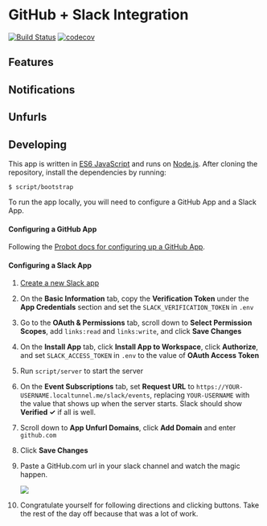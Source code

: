 # GitHub + Slack Integration
[![Build Status](https://travis-ci.org/github-slack/app.svg?branch=extract-unfurls)](https://travis-ci.org/github-slack/app) [![codecov](https://codecov.io/gh/github-slack/app/branch/master/graph/badge.svg)](https://codecov.io/gh/github-slack/app)

## Features

## Notifications

## Unfurls


## Developing

This app is written in [ES6 JavaScript](https://nodejs.org/en/docs/es6/) and runs on [Node.js](https://nodejs.org/). After cloning the repository, install the dependencies by running:

```
$ script/bootstrap
```

To run the app locally, you will need to configure a GitHub App and a Slack App.

#### Configuring a GitHub App

Following the [Probot docs for configuring up a GitHub App](https://probot.github.io/docs/development/#configure-a-github-app).

#### Configuring a Slack App

1. [Create a new Slack app](https://api.slack.com/apps?new_app=1)

1. On the **Basic Information** tab, copy the **Verification Token** under the **App Credentials** section and set the `SLACK_VERIFICATION_TOKEN` in `.env`

1. Go to the **OAuth & Permissions** tab, scroll down to **Select Permission Scopes**, add `links:read` and `links:write`, and click **Save Changes**

1. On the **Install App** tab, click **Install App to Workspace**, click **Authorize**, and set `SLACK_ACCESS_TOKEN` in `.env` to the value of **OAuth Access Token**

1. Run `script/server` to start the server
1. On the **Event Subscriptions** tab, set **Request URL** to `https://YOUR-USERNAME.localtunnel.me/slack/events`, replacing `YOUR-USERNAME` with the value that shows up when the server starts. Slack should show **Verified ✓** if all is well.

1. Scroll down to **App Unfurl Domains**, click **Add Domain** and enter `github.com`

1. Click **Save Changes**

1. Paste a GitHub.com url in your slack channel and watch the magic happen.

    ![](https://user-images.githubusercontent.com/173/30975353-b0deb366-a437-11e7-854b-227399e7c993.png)

1. Congratulate yourself for following directions and clicking buttons. Take the rest of the day off because that was a lot of work.
